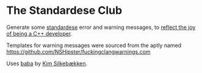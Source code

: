 The Standardese Club
====================

Generate some [standardese](https://www.informit.com/guides/content.aspx?g=cplusplus&seqNum=187) error and warning messages, to [reflect the joy of being a C++ developer](https://standardese.club).

Templates for warning messages were sourced from the aptly named https://github.com/NSHipster/fuckingclangwarnings.com

Uses [baba](https://github.com/Lokaltog/baba) by [Kim Silkebækken](https://silkebaekken.no).
